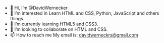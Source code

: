 - 👋 Hi, I’m @DavidWernecker
- 👀 I’m interested in Learn HTML and CSS, Python, JavaScript and others things.
- 🌱 I’m currently learning HTML5 and CSS3.
- 💞️ I’m looking to collaborate on HTML and CSS.
- 📫 How to reach me My email is: davidwerneckrs@gmail.com

<!---
DavidWernecker/DavidWernecker is a ✨ special ✨ repository because its `README.md` (this file) appears on your GitHub profile.
You can click the Preview link to take a look at your changes.
--->
